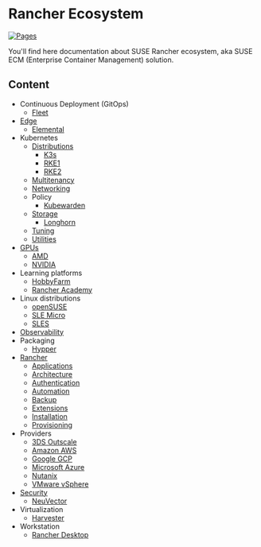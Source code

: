 # Rancher Ecosystem

[![Pages](https://github.com/devpro/rancher-ecosystem/actions/workflows/pages.yml/badge.svg)](https://github.com/devpro/rancher-ecosystem/actions/workflows/pages.yml)

You'll find here documentation about SUSE Rancher ecosystem, aka SUSE ECM (Enterprise Container Management) solution.

## Content

* Continuous Deployment (GitOps)
  * [Fleet](docs/fleet.md)
* [Edge](docs/edge.md)
  * [Elemental](docs/elemental.md)
* Kubernetes
  * [Distributions](docs/kubernetes-distributions.md)
    * [K3s](docs/k3s.md)
    * [RKE1](docs/rke.md)
    * [RKE2](docs/rke2.md)
  * [Multitenancy](docs/kubernetes-multitenancy.md)
  * [Networking](docs/kubernetes-networking.md)
  * Policy
    * [Kubewarden](docs/kubewarden.md)
  * [Storage](docs/kubernetes-storage.md)
    * [Longhorn](docs/longhorn.md)
  * [Tuning](docs/kubernetes-tuning.md)
  * [Utilities](docs/kubernetes-utilities.md)
* [GPUs](docs/gpu.md)
  * [AMD](docs/providers/amd.md)
  * [NVIDIA](docs/providers/nvidia.md)
* Learning platforms
  * [HobbyFarm](docs/hobbyfarm.md)
  * [Rancher Academy](https://www.rancher.academy/)
* Linux distributions
  * [openSUSE](docs/opensuse.md)
  * [SLE Micro](docs/sle-micro.md)
  * [SLES](docs/sles.md)
* [Observability](docs/observability.md)
* Packaging
  * [Hypper](docs/hypper.md)
* [Rancher](docs/rancher.md)
  * [Applications](docs/rancher-apps.md)
  * [Architecture](docs/rancher-architecture.md)
  * [Authentication](docs/rancher-authentication.md)
  * [Automation](docs/rancher-automation.md)
  * [Backup](docs/rancher-backup.md)
  * [Extensions](docs/rancher-extensions.md)
  * [Installation](docs/rancher-installation.md)
  * [Provisioning](docs/rancher-provisioning.md)  
* Providers
  * [3DS Outscale](docs/providers/3ds-outscale.md)
  * [Amazon AWS](docs/providers/amazon-aws.md)
  * [Google GCP](docs/providers/google-gcp.md)
  * [Microsoft Azure](docs/providers/microsoft-azure.md)
  * [Nutanix](docs/providers/nutanix.md)
  * [VMware vSphere](docs/providers/wmware-vsphere.md)
* [Security](docs/security.md)
  * [NeuVector](docs/neuvector.md)
* Virtualization
  * [Harvester](docs/harvester.md)
* Workstation
  * [Rancher Desktop](docs/rancher-desktop.md)

